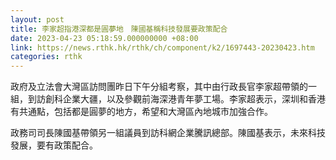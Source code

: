 ```yaml
---
layout: post
title: 李家超指港深都是圓夢地　陳國基稱科技發展要政策配合
date: 2023-04-23 05:18:59.000000000 +08:00
link: https://news.rthk.hk/rthk/ch/component/k2/1697443-20230423.htm
categories: rthk
---
```


政府及立法會大灣區訪問團昨日下午分組考察，其中由行政長官李家超帶領的一組，到訪創科企業大疆，以及參觀前海深港青年夢工場。李家超表示，深圳和香港有共通點，包括都是圓夢的地方，希望和大灣區內地城市加強合作。

政務司司長陳國基帶領另一組議員到訪科網企業騰訊總部。陳國基表示，未來科技發展，要有政策配合。
